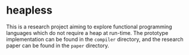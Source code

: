 # heapless
This is a research project aiming to explore functional programming languages which do not require a heap at run-time. The prototype implementation can be found in the `compiler` directory, and the research paper can be found in the `paper` directory.
